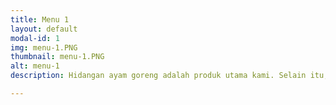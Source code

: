 ```yaml
---
title: Menu 1
layout: default
modal-id: 1
img: menu-1.PNG
thumbnail: menu-1.PNG
alt: menu-1
description: Hidangan ayam goreng adalah produk utama kami. Selain itu, tersedia juga beragam minuman dan pilihan ice cream untuk melengkapi hidangan. 

---
```

